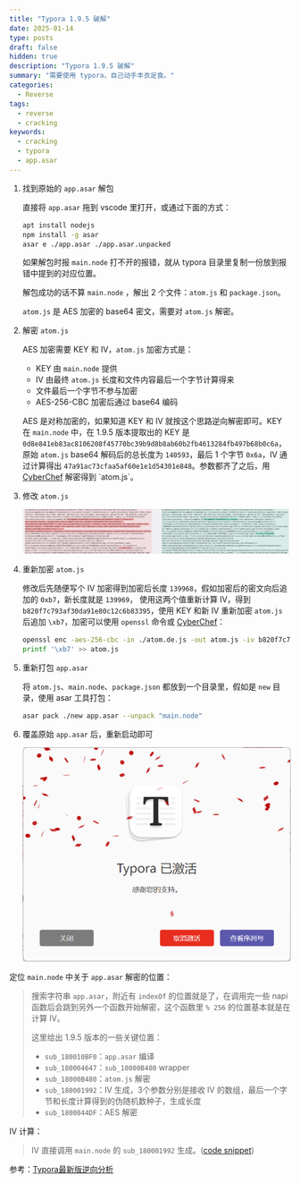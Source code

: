 ```yaml
---
title: "Typora 1.9.5 破解"
date: 2025-01-14
type: posts
draft: false
hidden: true
description: "Typora 1.9.5 破解"
summary: "需要使用 typora，自己动手丰衣足食。"
categories:
  - Reverse
tags:
  - reverse
  - cracking
keywords:
  - cracking
  - typora
  - app.asar
---
```


1. 找到原始的 `app.asar` 解包

   直接将 `app.asar` 拖到 vscode 里打开，或通过下面的方式：

   ```bash
   apt install nodejs
   npm install -g asar
   asar e ./app.asar ./app.asar.unpacked
   ```

   如果解包时报 `main.node` 打不开的报错，就从 typora 目录里复制一份放到报错中提到的对应位置。

   解包成功的话不算 `main.node` ，解出 2 个文件：`atom.js` 和 `package.json`。

   `atom.js` 是 AES 加密的 base64 密文，需要对 `atom.js` 解密。

2. 解密 `atom.js`

   AES 加密需要 KEY 和 IV，`atom.js` 加密方式是：

   - KEY 由 `main.node` 提供
   - IV 由最终 `atom.js` 长度和文件内容最后一个字节计算得来
   - 文件最后一个字节不参与加密
   - AES-256-CBC 加密后通过 base64 编码

   AES 是对称加密的，如果知道 KEY 和 IV 就按这个思路逆向解密即可。KEY 在 `main.node` 中，在 1.9.5 版本提取出的 KEY 是 `0d8e841eb83ac8106208f45770bc39b9d8b8ab60b2fb4613284fb497b68b0c6a`，原始 `atom.js` base64 解码后的总长度为 `140593`，最后 1 个字节 `0x6a`，IV 通过计算得出 `47a91ac73cfaa5af60e1e1d54301e848`。参数都齐了之后，用 [CyberChef](https://gchq.github.io/CyberChef/#recipe=From_Base64('A-Za-z0-9%2B/%3D',true,false)Take_bytes(0,140592,false)AES_Decrypt(%7B'option':'Hex','string':'0d8e841eb83ac8106208f45770bc39b9d8b8ab60b2fb4613284fb497b68b0c6a'%7D,%7B'option':'Hex','string':'47a91ac73cfaa5af60e1e1d54301e848'%7D,'CBC','Raw','Raw',%7B'option':'Hex','string':''%7D,%7B'option':'Hex','string':''%7D)&ieol=CRLF) 解密得到 `atom.js`。

3. 修改 `atom.js`

   ![atomjs_diff](atomjs_diff.png)

4. 重新加密 `atom.js`

   修改后先随便写个 IV 加密得到加密后长度 `139968`，假如加密后的密文向后追加的 `0xb7`，新长度就是 `139969`， 使用这两个值重新计算 IV，得到 `b820f7c793af30da91e80c12c6b83395`，使用 KEY 和新 IV 重新加密 `atom.js` 后追加 `\xb7`，加密可以使用 `openssl` 命令或 [CyberChef](https://gchq.github.io/CyberChef/#recipe=AES_Encrypt(%7B'option':'Hex','string':'0d8e841eb83ac8106208f45770bc39b9d8b8ab60b2fb4613284fb497b68b0c6a'%7D,%7B'option':'Hex','string':'b820f7c793af30da91e80c12c6b83395'%7D,'CBC','Raw','Raw',%7B'option':'Hex','string':''%7D)Find_/_Replace(%7B'option':'Regex','string':'$'%7D,'%5C%5Cxb7',true,false,false,true)To_Base64('A-Za-z0-9%2B/%3D')&oenc=65001&ieol=CRLF)：

   ```bash
   openssl enc -aes-256-cbc -in ./atom.de.js -out atom.js -iv b820f7c793af30da91e80c12c6b83395 -K 0d8e841eb83ac8106208f45770bc39b9d8b8ab60b2fb4613284fb497b68b0c6a
   printf '\xb7' >> atom.js
   ```

5. 重新打包 `app.asar`

   将 `atom.js`、`main.node`、`package.json` 都放到一个目录里，假如是 `new` 目录，使用 asar 工具打包：

   ```bash
   asar pack ./new app.asar --unpack "main.node" 
   ```

6. 覆盖原始 `app.asar` 后，重新启动即可

   ![typora_activated_license](typora_activated_license.png)

定位 `main.node` 中关于 `app.asar` 解密的位置：

> 搜索字符串 `app.asar`，附近有 `indexOf` 的位置就是了，在调用完一些 napi 函数后会跳到另外一个函数开始解密，这个函数里 `% 256` 的位置基本就是在计算 IV。
> 
> 这里给出 1.9.5 版本的一些关键位置：
> 
> - `sub_180010BF0`：`app.asar` 编译
> - `sub_180004647`：`sub_18000B480` wrapper
> - `sub_18000B480`：`atom.js` 解密
> - `sub_180001992`：IV 生成，3个参数分别是接收 IV 的数组，最后一个字节和长度计算得到的伪随机数种子，生成长度
> - `sub_1800044DF`：AES 解密
> 

IV 计算：

> IV 直接调用 `main.node` 的 `sub_180001992` 生成。([code snippet](https://gist.github.com/0xlane/00e2749be0e7df34fa931715bf2958c3))

参考：[Typora最新版逆向分析](https://www.52pojie.cn/thread-1990569-1-1.html)
